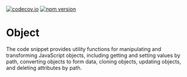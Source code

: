 [![codecov.io](https://codecov.io/github/souf11yane/object/coverage.svg?branch=master)](https://codecov.io/github/souf11yane/object?branch=master)
[![npm version](https://badge.fury.io/js/@sf-helpers%2Fobject.svg)](https://badge.fury.io/js/@sf-helpers%2Fobject)

# Object

The code snippet provides utility functions for manipulating and transforming JavaScript objects, including getting and setting values by path, converting objects to form data, cloning objects, updating objects, and deleting attributes by path.
